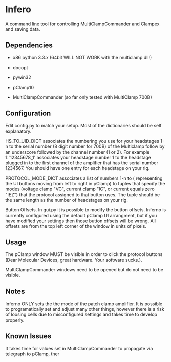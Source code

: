 Infero
======
A command line tool for controlling MultiClampCommander and Clampex and saving data.

Dependencies
------------
* x86 python 3.3.x (64bit WILL NOT WORK with the multiclamp dll!)
* docopt
* pywin32

* pClamp10
* MultiClampCommander (so far only tested with MultiClamp 700B)

Configuration
-------------
Edit config.py to match your setup.
Most of the dictionaries should be self explanatory.

HS_TO_UID_DICT associates the numbering you use for your headstages 1-n to the
serial number (8 digit number for 700B)  of the Multiclamp follow by an underscore
followed by the channel number (1 or 2). For example 1:'12345678_1' associates your
headstage number 1 to the headstage plugged in to the first channel of the amplifier
that has the serial number 1234567. You should have one entry for each headstage
on your rig.  

PROTOCOL_MODE_DICT associates a list of numbers 1-n to ( representing the UI
buttons moving from left to right in pClamp) to tuples that specify the modes
(voltage clamp "VC", current clamp "IC", or current equals zero "IEZ") that the
protocol assigned to that button uses. The tuple should be the same length as
the number of headstages on your rig.

Button Offsets. In gui.py it is possible to modify the button offsets.
Inferno is currently configured using the default pClamp UI arrangment, but
if you have modified your settings then those button offsets will be wrong.
All offsets are from the top left corner of the window in units of pixels.

Usage
-----
The pClamp window MUST be visible in order to click the protocol buttons
(Dear Molecular Devices, great hardware. Your software sucks.).

MultiClampCommander windows need to be opened but do not need to be visible.

Notes
-----
Inferno ONLY sets the the mode of the patch clamp amplifier. It is possible to
programatically set and adjust many other things, however there is a risk of
loosing cells due to misconfigured settings and takes time to develop properly.

Known Issues
------------
It takes time for values set in MultiClampCommander to propagate via telegraph
to pClamp, ther
